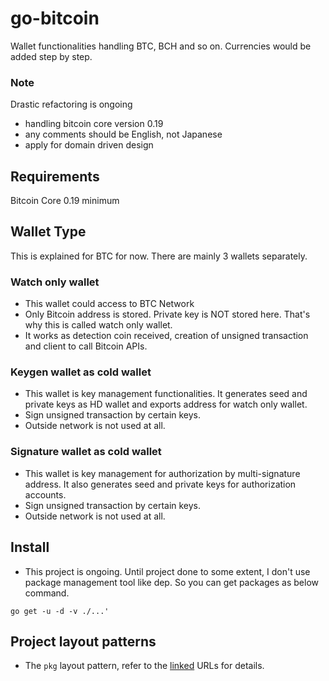 # go-bitcoin
Wallet functionalities handling BTC, BCH and so on. Currencies would be added step by step.

### Note
Drastic refactoring is ongoing

- handling bitcoin core version 0.19
- any comments should be English, not Japanese
- apply for domain driven design

## Requirements
Bitcoin Core 0.19 minimum

## Wallet Type
This is explained for BTC for now.
There are mainly 3 wallets separately.

### Watch only wallet
- This wallet could access to BTC Network
- Only Bitcoin address is stored. Private key is NOT stored here. That's why this is called watch only wallet.
- It works as detection coin received, creation of unsigned transaction and client to call Bitcoin APIs.

### Keygen wallet as cold wallet
- This wallet is key management functionalities. It generates seed and private keys as HD wallet and exports address for watch only wallet.
- Sign unsigned transaction by certain keys.
- Outside network is not used at all.

### Signature wallet as cold wallet
- This wallet is key management for authorization by multi-signature address. It also generates seed and private keys for authorization accounts.
- Sign unsigned transaction by certain keys.
- Outside network is not used at all.


## Install
- This project is ongoing. Until project done to some extent, I don't use package management tool like dep. So you can get packages as below command.
```
go get -u -d -v ./...'
```

## Project layout patterns
- The `pkg` layout pattern, refer to the [linked](https://medium.com/golang-learn/go-project-layout-e5213cdcfaa2) URLs for details.
